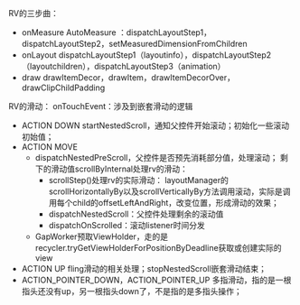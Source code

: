 RV的三步曲：
- onMeasure
AutoMeasure ：dispatchLayoutStep1，dispatchLayoutStep2，setMeasuredDimensionFromChildren
- onLayout
dispatchLayoutStep1（layoutinfo），dispatchLayoutStep2（layoutchildren），dispatchLayoutStep3（animation）
- draw
drawItemDecor，drawItem，drawItemDecorOver，drawClipChildPadding

RV的滑动：
onTouchEvent：涉及到嵌套滑动的逻辑
   - ACTION DOWN
   startNestedScroll，通知父控件开始滚动；初始化一些滚动初始值；
   - ACTION MOVE
      - dispatchNestedPreScroll，父控件是否预先消耗部分值，处理滚动；
          剩下的滑动值scrollByInternal处理rv的滑动：
	     - scrollStep()处理rv的实际滑动：
	            layoutManager的scrollHorizontallyBy以及scrollVerticallyBy方法调用滚动，实际是调用每个child的offsetLeftAndRight，改变位置，形成滑动的效果；
	     - dispatchNestedScroll：父控件处理剩余的滚动值
	     - dispatchOnScrolled：滚动listener时间分发
      - GapWorker预取ViewHolder，走的是recycler.tryGetViewHolderForPositionByDeadline获取或创建实际的view
   - ACTION UP
   fling滑动的相关处理；stopNestedScroll嵌套滑动结束；
   - ACTION_POINTER_DOWN，ACTION_POINTER_UP
   多指滑动，指的是一根指头还没有up，另一根指头down了，不是指的是多指头操作；